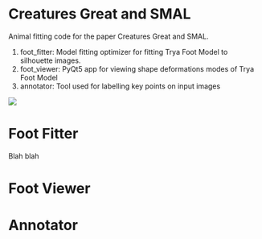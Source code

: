 # Creatures Great and SMAL

Animal fitting code for the paper Creatures Great and SMAL.

1) foot_fitter: Model fitting optimizer for fitting Trya Foot Model to silhouette images.
2) foot_viewer: PyQt5 app for viewing shape deformations modes of Trya Foot Model 
3) annotator: Tool used for labelling key points on input images

<img src="docs/output.gif">

# Foot Fitter
Blah blah

# Foot Viewer

# Annotator
